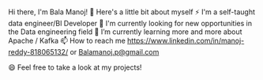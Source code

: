 Hi there, I'm Bala Manoj! 👋
Here's a little bit about myself
⚡ I'm a self-taught data engineer/BI Developer
🤔 I'm currently looking for new opportunities in the Data engineering field
🌱 I’m currently learning more and more about Apache / Kafka
📫 How to reach me https://www.linkedin.com/in/manoj-reddy-818065132/  or Balamanoj.p@gmail.com

😄 Feel free to take a look at my projects!


<!---
Pothi1b/Pothi1b is a ✨ special ✨ repository because its `README.md` (this file) appears on your GitHub profile.
You can click the Preview link to take a look at your changes.
--->
